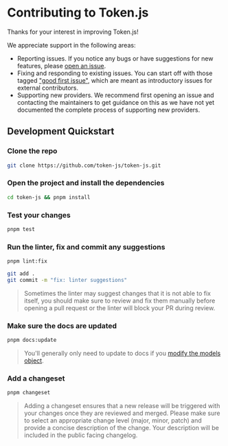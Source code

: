 # Contributing to Token.js

Thanks for your interest in improving Token.js!

We appreciate support in the following areas:
- Reporting issues. If you notice any bugs or have suggestions for new features, please [open an issue](https://github.com/token-js/eloquent.js/issues/new).
- Fixing and responding to existing issues. You can start off with those tagged ["good first issue"](https://github.com/token-js/eloquent.js/labels/good%20first%20issue), which are meant as introductory issues for external contributors.
- Supporting new providers. We recommend first opening an issue and contacting the maintainers to get guidance on this as we have not yet documented the complete process of supporting new providers.

## Development Quickstart

### Clone the repo

```bash
git clone https://github.com/token-js/token-js.git
```

### Open the project and install the dependencies

```bash
cd token-js && pnpm install
```

### Test your changes

```bash
pnpm test
```

### Run the linter, fix and commit any suggestions

```bash
pnpm lint:fix
```

```bash
git add .
git commit -m "fix: linter suggestions"
```

> Sometimes the linter may suggest changes that it is not able to fix itself, you should make sure to review and fix them manually before opening a pull request or the linter will block your PR during review.

### Make sure the docs are updated
```bash
pnpm docs:update
```

> You'll generally only need to update to docs if you [modify the models object](https://github.com/token-js/eloquent.js/blob/main/src/models.ts).

### Add a changeset

```bash
pnpm changeset
```

> Adding a changeset ensures that a new release will be triggered with your changes once they are reviewed and merged. Please make sure to select an appropriate change level (major, minor, patch) and provide a concise description of the change. Your description will be included in the public facing changelog.